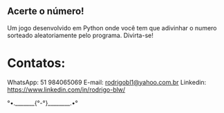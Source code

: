 ## Acerte o número!

Um jogo desenvolvido em Python onde você tem que adivinhar o numero sorteado aleatoriamente pelo programa.
Divirta-se!


# Contatos:
WhatsApp: 51 984065069
E-mail: rodrigobl1@yahoo.com.br
Linkedin: https://www.linkedin.com/in/rodrigo-blw/

°•._______{°-°}________.•°
